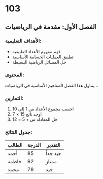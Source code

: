 # 103

## الفصل الأول: مقدمة في الرياضيات

### الأهداف التعليمية:
- فهم مفهوم الأعداد الطبيعية
- تطبيق العمليات الحسابية الأساسية
- حل المسائل الرياضية البسيطة

### المحتوى:
يتناول هذا الفصل المفاهيم الأساسية في الرياضيات...

### التمارين:
1. احسب مجموع الأعداد من 1 إلى 10
2. اوجد ناتج 15 × 7
3. حل المعادلة س + 5 = 12

### جدول النتائج:
| الطالب | الدرجة | التقدير |
|---------|---------|----------|
| أحمد    | 85      | جيد جداً |
| فاطمة   | 92      | ممتاز    |
| محمد    | 78      | جيد      |
